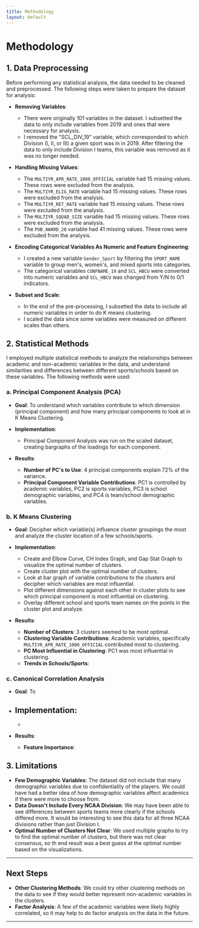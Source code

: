```yaml
---
title: Methodology
layout: default
--- 
```

# Methodology

## 1. Data Preprocessing

Before performing any statistical analysis, the data needed to be cleaned and preprocessed. The following steps were taken to prepare the dataset for analysis:

- **Removing Variables**: 
  - There were originally 101 variables in the dataset. I subsetted the data to only include variables from 2019 and ones that were necessary        for analysis.
  - I removed the "SCL_DIV_19" variable, which corresponded to which Division (I, II, or III) a given sport was in in 2019. After filtering          the data to only include Division I teams, this variable was removed as it was no longer needed.

- **Handling Missing Values**: 
  - The `MULTIYR_APR_RATE_1000_OFFICIAL` variable had 15 missing values. These rows were excluded from the analysis.
  - The `MULTIYR_ELIG_RATE` variable had 15 missing values. These rows were excluded from the analysis.
  - The `MULTIYR_RET_RATE` variable had 15 missing values. These rows were excluded from the analysis.
  - The `MULTIYR_SQUAD_SIZE` variable had 15 missing values. These rows were excluded from the analysis.
  - The `PUB_AWARD_20` variable had 41 missing values. These rows were excluded from the analysis.
  
- **Encoding Categorical Variables As Numeric and Feature Engineering**:
  - I created a new variable `Gender_Sport` by filtering the `SPORT_NAME` variable to group men's, women's, and mixed sports into categories.
  - The categorical variables `CONFNAME_19` and `SCL_HBCU` were converted into numeric variables and `SCL_HBCU` was changed from Y/N to 0/1         indicators.

- **Subset and Scale**:
  - In the end of the pre-processing, I subsetted the data to include all numeric variables in order to do K means clustering. 
  - I scaled the data since some variables were measured on different scales than others. 

## 2. Statistical Methods

I employed multiple statistical methods to analyze the relationships between academic and non-academic variables in the data, and understand similarities and differences between different sports/schools based on these variables. The following methods were used:

### a. Principal Component Analysis (PCA)

- **Goal**: To understand which variables contribute to which dimension (principal component) and how many principal components to look at in K Means Clustering.
- **Implementation**: 
  - Principal Component Analysis was run on the scaled dataset, creating bargraphs of the loadings for each component.

- **Results**:
  - **Number of PC's to Use**: 4 principal components explain 72% of the variance. 
  - **Principal Component Variable Contributions**: PC1 is controlled by academic variables, PC2 is sports variables, PC3 is school demographic        variables, and PC4 is team/school demographic variables. 

### b. K Means Clustering

- **Goal**: Decipher which variable(s) influence cluster groupings the most and analyze the cluster location of a few schools/sports. 
- **Implementation**:
  - Create and Elbow Curve, CH Index Graph, and Gap Stat Graph to visualize the optimal number of clusters.
  - Create cluster plot with the optimal number of clusters.
  - Look at bar graph of variable contributions to the clusters and decipher which variables are most influential.
  - Plot different dimensions against each other in cluster plots to see which principal component is most influential on clustering.
  - Overlay different school and sports team names on the points in the cluster plot and analyze. 

- **Results**:
  - **Number of Clusters**: 3 clusters seemed to be most optimal.
  - **Clustering Variable Contributions**: Academic variables, specifically `MULTIYR_APR_RATE_1000_OFFICIAL` contributed most to clustering.
  - **PC Most Influential in Clustering**: PC1 was most influential in clustering.
  - **Trends in Schools/Sports**: 

### c. Canonical Correlation Analysis

- **Goal**: To 
- **Implementation**:
  - 
  - 
  
- **Results**:
  - **Feature Importance**: 

## 3. Limitations

- **Few Demographic Variables**: The dataset did not include that many demographic variables due to confidentiality of the players. We could         have had a better idea of how demographic variables affect academics if there were more to choose from. 
- **Data Doesn't Include Every NCAA Division**: We may have been able to see differences between sports teams more clearly if the schools            differed more. It would be interesting to see this data for all three NCAA divisions rather than just Division I.
- **Optimal Number of Clusters Not Clear**: We used multiple graphs to try to find the optimal number of clusters, but there was not clear           consensus, so th end result was a best guess at the optimal number based on the visualizations. 

---

## Next Steps

- **Other Clustering Methods**: We could try other clustering methods on the data to see if they would better represent non-academic variables       in the clusters.
- **Factor Analysis**: A few of the academic variables were likely highly correlated, so it may help to do factor analysis on the data in the        future.

---

